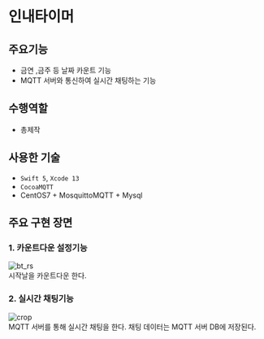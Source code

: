 # 인내타이머

## 주요기능

- 금연 ,금주 등 날짜 카운트 기능
- MQTT 서버와 통신하여 실시간 채팅하는 기능

## 수행역할
- 총제작

## 사용한 기술
- `Swift 5`, `Xcode 13`
- `CocoaMQTT`
- CentOS7 + MosquittoMQTT + Mysql
 
## 주요 구현 장면

### 1. 카운트다운 설정기능 
![bt_rs](https://user-images.githubusercontent.com/42457589/132491009-ab3fbeb9-16f6-42fe-97bd-aa3f0f201e50.gif)  
시작날을 카운트다운 한다.

### 2. 실시간 채팅기능
![crop](https://user-images.githubusercontent.com/42457589/132491006-89d419a6-0604-41d8-beb2-e88d7cc8fe6c.gif)  
MQTT 서버를 통해 실시간 채팅을 한다. 채팅 데이터는 MQTT 서버 DB에 저장된다.


